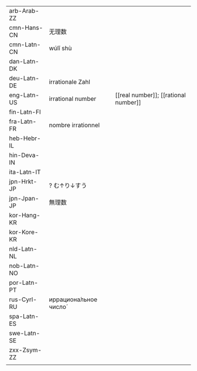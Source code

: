 | | | |
|-|-|-|
| arb-Arab-ZZ |  |  |
| cmn-Hans-CN | 无理数 |  |
| cmn-Latn-CN | wúlǐ shù |  |
| dan-Latn-DK |  |  |
| deu-Latn-DE | irrationale Zahl |  |
| eng-Latn-US | irrational number | [[real number]]; [[rational number]] |
| fin-Latn-FI |  |  |
| fra-Latn-FR | nombre irrationnel |  |
| heb-Hebr-IL |  |  |
| hin-Deva-IN |  |  |
| ita-Latn-IT |  |  |
| jpn-Hrkt-JP | ? む↑り↓すう |  |
| jpn-Jpan-JP | 無理数 |  |
| kor-Hang-KR |  |  |
| kor-Kore-KR |  |  |
| nld-Latn-NL |  |  |
| nob-Latn-NO |  |  |
| por-Latn-PT |  |  |
| rus-Cyrl-RU | иррациона́льное число́ |  |
| spa-Latn-ES |  |  |
| swe-Latn-SE |  |  |
| zxx-Zsym-ZZ |  |  |
|  |  |  |
